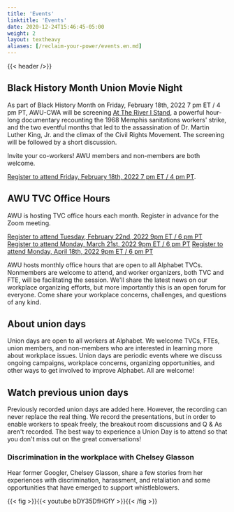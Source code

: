 ```yaml
---
title: 'Events'
linktitle: 'Events'
date: 2020-12-24T15:46:45-05:00
weight: 2
layout: textheavy
aliases: [/reclaim-your-power/events.en.md]
---
```


{{< header />}}

## Black History Month Union Movie Night

As part of Black History Month on Friday, February 18th, 2022 7 pm ET / 4 pm PT, AWU-CWA will be screening [At The River I Stand](https://www.youtube.com/watch?v=xzRUwwRQzVc&ab_channel=CaliforniaNewsreel), a powerful hour-long documentary recounting the 1968 Memphis sanitations workers' strike, and the two eventful months that led to the assassination of Dr. Martin Luther King, Jr. and the climax of the Civil Rights Movement. The screening will be followed by a short discussion.

Invite your co-workers! AWU members and non-members are both welcome.

[Register to attend Friday, February 18th, 2022 7 pm ET / 4 pm PT](https://airtable.com/shrBIdrstW1s7Z1GH).

## AWU TVC Office Hours

AWU is hosting TVC office hours each month. Register in advance for the Zoom meeting.

[Register to attend Tuesday, February 22nd, 2022 9pm ET / 6 pm PT](https://bit.ly/36a9uEB)
[Register to attend Monday, March 21st, 2022 9pm ET / 6 pm PT](https://bit.ly/3oX8RVD)
[Register to attend Monday, April 18th, 2022 9pm ET / 6 pm PT](https://bit.ly/3oX8RVD)

AWU hosts monthly office hours that are open to all Alphabet TVCs. Nonmembers are welcome to attend, and worker organizers, both TVC and FTE, will be facilitating the session. We'll share the latest news on our workplace organizing efforts, but more importantly this is an open forum for everyone. Come share your workplace concerns, challenges, and questions of any kind.

## About union days

Union days are open to all workers at Alphabet. We welcome TVCs, FTEs, union members, and non-members who are interested in learning more about workplace issues. Union days are periodic events where we discuss ongoing campaigns, workplace concerns, organizing opportunities, and other ways to get involved to improve Alphabet. All are welcome!

## Watch previous union days

Previously recorded union days are added here. However, the recording can never replace the real thing. We record the presentations, but in order to enable workers to speak freely, the breakout room discussions and Q & As aren't recorded. The best way to experience a Union Day is to attend so that you don't miss out on the great conversations!

### Discrimination in the workplace with Chelsey Glasson

Hear former Googler, Chelsey Glasson, share a few stories from her experiences with discrimination, harassment, and retaliation and some opportunities that have emerged to support whistleblowers. 

{{< fig >}}{{< youtube bDY35DfHGfY >}}{{< /fig >}}
